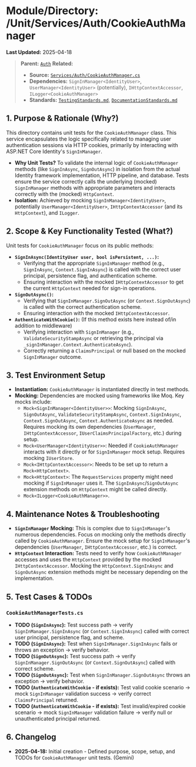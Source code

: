 # Module/Directory: /Unit/Services/Auth/CookieAuthManager

**Last Updated:** 2025-04-18

> **Parent:** [`Auth`](../README.md)
> **Related:**
> * **Source:** [`Services/Auth/CookieAuthManager.cs`](../../../../../Zarichney.Server/Services/Auth/CookieAuthManager.cs)
> * **Dependencies:** `SignInManager<IdentityUser>`, `UserManager<IdentityUser>` (potentially), `IHttpContextAccessor`, `ILogger<CookieAuthManager>`
> * **Standards:** [`TestingStandards.md`](../../../../../Docs/Standards/TestingStandards.md), [`DocumentationStandards.md`](../../../../../Docs/Development/DocumentationStandards.md)

## 1. Purpose & Rationale (Why?)

This directory contains unit tests for the `CookieAuthManager` class. This service encapsulates the logic specifically related to managing user authentication sessions via HTTP cookies, primarily by interacting with ASP.NET Core Identity's `SignInManager`.

* **Why Unit Tests?** To validate the internal logic of `CookieAuthManager` methods (like `SignInAsync`, `SignOutAsync`) in isolation from the actual Identity framework implementation, HTTP pipeline, and database. Tests ensure the service correctly calls the underlying (mocked) `SignInManager` methods with appropriate parameters and interacts correctly with the (mocked) `HttpContext`.
* **Isolation:** Achieved by mocking `SignInManager<IdentityUser>`, potentially `UserManager<IdentityUser>`, `IHttpContextAccessor` (and its `HttpContext`), and `ILogger`.

## 2. Scope & Key Functionality Tested (What?)

Unit tests for `CookieAuthManager` focus on its public methods:

* **`SignInAsync(IdentityUser user, bool isPersistent, ...)`:**
    * Verifying that the appropriate `SignInManager` method (e.g., `SignInAsync`, `Context.SignInAsync`) is called with the correct user principal, persistence flag, and authentication scheme.
    * Ensuring interaction with the mocked `IHttpContextAccessor` to get the current `HttpContext` needed for sign-in operations.
* **`SignOutAsync()`:**
    * Verifying that `SignInManager.SignOutAsync` (or `Context.SignOutAsync`) is called with the correct authentication scheme.
    * Ensuring interaction with the mocked `IHttpContextAccessor`.
* **`AuthenticateWithCookie()`:** (If this method exists here instead of/in addition to middleware)
    * Verifying interaction with `SignInManager` (e.g., `ValidateSecurityStampAsync` or retrieving the principal via `_signInManager.Context.AuthenticateAsync`).
    * Correctly returning a `ClaimsPrincipal` or null based on the mocked `SignInManager` outcome.

## 3. Test Environment Setup

* **Instantiation:** `CookieAuthManager` is instantiated directly in test methods.
* **Mocking:** Dependencies are mocked using frameworks like Moq. Key mocks include:
    * `Mock<SignInManager<IdentityUser>>`: Mocking `SignInAsync`, `SignOutAsync`, `ValidateSecurityStampAsync`, `Context.SignInAsync`, `Context.SignOutAsync`, `Context.AuthenticateAsync` as needed. Requires mocking its own dependencies (`UserManager`, `IHttpContextAccessor`, `IUserClaimsPrincipalFactory`, etc.) during setup.
    * `Mock<UserManager<IdentityUser>>`: Needed if `CookieAuthManager` interacts with it directly or for `SignInManager` mock setup. Requires mocking `IUserStore`.
    * `Mock<IHttpContextAccessor>`: Needs to be set up to return a `Mock<HttpContext>`.
    * `Mock<HttpContext>`: The `RequestServices` property might need mocking if `SignInManager` uses it. The `SignInAsync`/`SignOutAsync` extension methods on `HttpContext` might be called directly.
    * `Mock<ILogger<CookieAuthManager>>`.

## 4. Maintenance Notes & Troubleshooting

* **`SignInManager` Mocking:** This is complex due to `SignInManager`'s numerous dependencies. Focus on mocking only the methods directly called by `CookieAuthManager`. Ensure the mock setup for `SignInManager`'s dependencies (`UserManager`, `IHttpContextAccessor`, etc.) is correct.
* **`HttpContext` Interaction:** Tests need to verify how `CookieAuthManager` accesses and uses the `HttpContext` provided by the mocked `IHttpContextAccessor`. Mocking the `HttpContext.SignInAsync` and `SignOutAsync` extension methods might be necessary depending on the implementation.

## 5. Test Cases & TODOs

### `CookieAuthManagerTests.cs`

* **TODO (`SignInAsync`):** Test success path -> verify `SignInManager.SignInAsync` (or `Context.SignInAsync`) called with correct user principal, persistence flag, and scheme.
* **TODO (`SignInAsync`):** Test when `SignInManager.SignInAsync` fails or throws an exception -> verify behavior.
* **TODO (`SignOutAsync`):** Test success path -> verify `SignInManager.SignOutAsync` (or `Context.SignOutAsync`) called with correct scheme.
* **TODO (`SignOutAsync`):** Test when `SignInManager.SignOutAsync` throws an exception -> verify behavior.
* **TODO (`AuthenticateWithCookie` - if exists):** Test valid cookie scenario -> mock `SignInManager` validation success -> verify correct `ClaimsPrincipal` returned.
* **TODO (`AuthenticateWithCookie` - if exists):** Test invalid/expired cookie scenario -> mock `SignInManager` validation failure -> verify null or unauthenticated principal returned.

## 6. Changelog

* **2025-04-18:** Initial creation - Defined purpose, scope, setup, and TODOs for `CookieAuthManager` unit tests. (Gemini)

